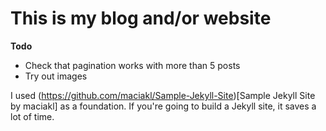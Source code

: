 This is my blog and/or website
===

__Todo__
- Check that pagination works with more than 5 posts
- Try out images


I used (https://github.com/maciakl/Sample-Jekyll-Site)[Sample Jekyll Site by maciakl] as a foundation. If you're going to build a Jekyll site, it saves a lot of time.